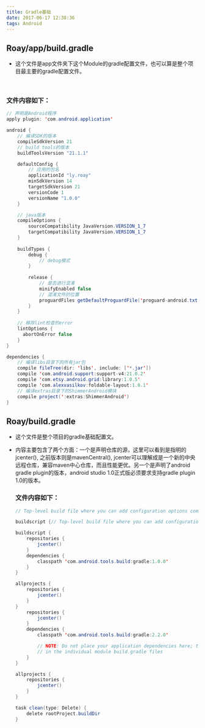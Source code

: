 ```yaml
---
title: Gradle基础
date: 2017-06-17 12:38:36
tags: Android
---
```



## Roay/app/build.gradle

* 这个文件是app文件夹下这个Module的gradle配置文件，也可以算是整个项目最主要的gradle配置文件。

  ​

### 文件内容如下：

```java
// 声明是Android程序
apply plugin: 'com.android.application'

android {
    // 编译SDK的版本
    compileSdkVersion 21
    // build tools的版本
    buildToolsVersion "21.1.1"

    defaultConfig {
    	// 应用的包名
        applicationId "ly.roay"
        minSdkVersion 14
        targetSdkVersion 21
        versionCode 1
        versionName "1.0.0"
    }

    // java版本
    compileOptions {
        sourceCompatibility JavaVersion.VERSION_1_7
        targetCompatibility JavaVersion.VERSION_1_7
    }
    
    buildTypes {
        debug {
            // debug模式
        }
        
        release {
            // 是否进行混淆
            minifyEnabled false
            // 混淆文件的位置
            proguardFiles getDefaultProguardFile('proguard-android.txt'), 'proguard-rules.txt'
        }
    }
    
    // 移除lint检查的error
    lintOptions {
      abortOnError false
    }
}

dependencies {
    // 编译libs目录下的所有jar包
    compile fileTree(dir: 'libs', include: ['*.jar'])
    compile 'com.android.support:support-v4:21.0.2'
    compile 'com.etsy.android.grid:library:1.0.5'
    compile 'com.alexvasilkov:foldable-layout:1.0.1'
    // 编译extras目录下的ShimmerAndroid模块
    compile project(':extras:ShimmerAndroid')
}
```

## Roay/build.gradle

* 这个文件是整个项目的gradle基础配置文。

* 内容主要包含了两个方面：一个是声明仓库的源，这里可以看到是指明的jcenter(), 之前版本则是mavenCentral(), jcenter可以理解成是一个新的中央远程仓库，兼容maven中心仓库，而且性能更优。另一个是声明了android gradle plugin的版本，android studio 1.0正式版必须要求支持gradle plugin 1.0的版本。

  ### 文件内容如下：

  ```java
  // Top-level build file where you can add configuration options common to all sub-projects/modules.

  buildscript {// Top-level build file where you can add configuration options common to all sub-projects/modules.

  buildscript {
      repositories {
          jcenter()
      }
      dependencies {
          classpath 'com.android.tools.build:gradle:1.0.0'
      }
  }

  allprojects {
      repositories {
          jcenter()
      }
  }
      repositories {
          jcenter()
      }
      dependencies {
          classpath 'com.android.tools.build:gradle:2.2.0'

          // NOTE: Do not place your application dependencies here; they belong
          // in the individual module build.gradle files
      }
  }

  allprojects {
      repositories {
          jcenter()
      }
  }

  task clean(type: Delete) {
      delete rootProject.buildDir
  }
  ```

  ​

  ​